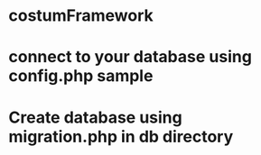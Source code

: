 # costumFramework
# connect to your database using config.php sample
# Create database using migration.php in db directory
